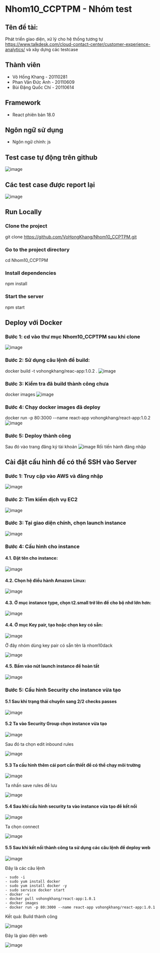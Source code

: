 # Nhom10_CCPTPM - Nhóm test
## Tên đề tài:
Phát triển giao diện, xử lý cho hệ thống tương tự https://www.talkdesk.com/cloud-contact-center/customer-experience-analytics/ và xây dựng các testcase

## Thành viên
* Võ Hồng Khang - 20110281
* Phan Văn Đức Anh - 20110609
* Bùi Đặng Quốc Chí - 20110614

## Framework
* React phiên bản 18.0


## Ngôn ngữ sử dụng
* Ngôn ngữ chính: js


## Test case tự động trên github 
![image](https://github.com/VoHongKhang/Nhom10_CCPTPM/assets/87598819/2e268577-ad8c-442e-9bea-e54c448a972a)

## Các test case được report lại 
![image](https://github.com/VoHongKhang/Nhom10_CCPTPM/assets/87598819/874fec56-746d-4e90-ade6-a76419ce5cdd)


## Run Locally
### Clone the project
git clone https://github.com/VoHongKhang/Nhom10_CCPTPM.git
### Go to the project directory 
cd Nhom10_CCPTPM
### Install dependencies
npm install
### Start the server
npm start

## Deploy với Docker
### Bước 1: cd vào thư mục Nhom10_CCPTPM sau khi clone
![image](https://github.com/VoHongKhang/Nhom10_CCPTPM/assets/87598819/5c703d9e-97cd-4cc5-a5aa-4a5423294878)

### Bước 2: Sử dụng câu lệnh để build:
docker build -t vohongkhang/reac-app:1.0.2 .
![image](https://github.com/VoHongKhang/Nhom10_CCPTPM/assets/87598819/ce10e455-5f3c-41af-89c6-2c5d3e9fe02e)

### Bước 3: Kiểm tra đã build thành công chưa
docker images
![image](https://github.com/VoHongKhang/Nhom10_CCPTPM/assets/87598819/97cba82c-758e-4f67-9fa4-05be481a7203)

### Bước 4: Chạy docker images đã deploy
docker run -p 80:3000 --name react-app vohongkhang/react-app:1.0.2
![image](https://github.com/VoHongKhang/Nhom10_CCPTPM/assets/87598819/0858e966-68af-47be-8e90-01445dc9eaf2)

### Bước 5: Deploy thành công
Sau đó vào trang đăng ký tài khoản
![image](https://github.com/VoHongKhang/Nhom10_CCPTPM/assets/87598819/a03c7a9c-ab03-4056-bf45-e7e43619732b)
Rồi tiến hành đăng nhập
## Cài đặt cấu hình để có thể SSH vào Server
### Bước 1: Truy cập vào AWS và đăng nhập

![image](https://github.com/VoHongKhang/Nhom10_CCPTPM/assets/119037853/24e1dedf-bc33-4e6d-8bdf-58e9ae47b06d)

### Bước 2: Tìm kiếm dịch vụ EC2

![image](https://github.com/VoHongKhang/Nhom10_CCPTPM/assets/119037853/2d318d4a-4612-4d63-a3d8-43bee2ae1284)

### Bước 3: Tại giao diện chính, chọn launch instance

![image](https://github.com/VoHongKhang/Nhom10_CCPTPM/assets/119037853/c00db6e3-8656-450c-88c5-5947b55be40e)

### Bước 4: Cấu hình cho instance
#### 4.1. Đặt tên cho instance:

![image](https://github.com/VoHongKhang/Nhom10_CCPTPM/assets/119037853/4912ebfd-eca8-45f8-ba34-cb8c98ef8401)

#### 4.2. Chọn hệ điều hành Amazon Linux:

![image](https://github.com/VoHongKhang/Nhom10_CCPTPM/assets/119037853/989d5c27-7cc6-40ac-a1f0-40afb689a6a6)

#### 4.3. Ở mục instance type, chọn t2.small trở lên để cho bộ nhớ lớn hơn:

![image](https://github.com/VoHongKhang/Nhom10_CCPTPM/assets/119037853/a28defd1-b3ad-4655-b8ee-4fca0930c23f)

#### 4.4. Ở mục Key pair, tạo hoặc chọn key có sẵn:

![image](https://github.com/VoHongKhang/Nhom10_CCPTPM/assets/119037853/e5964068-6716-48a3-9f13-5b7a491efc40)

Ở đây nhóm dùng key pair có sẵn tên là nhom10dack

![image](https://github.com/VoHongKhang/Nhom10_CCPTPM/assets/119037853/76d8afa5-3456-4674-8a0f-1605ca2a4b75)

#### 4.5. Bấm vào nút launch instance để hoàn tất

![image](https://github.com/VoHongKhang/Nhom10_CCPTPM/assets/119037853/e9916a93-5019-4ae0-9cca-d0dadd9175ff)

### Bước 5: Cấu hình Security cho instance vừa tạo
#### 5.1 Sau khi trạng thái chuyển sang 2/2 checks passes

![image](https://github.com/VoHongKhang/Nhom10_CCPTPM/assets/119037853/ec4ea6f9-a7de-4df8-9002-1b7130f0f9d7)

#### 5.2 Ta vào Security Group chọn instance vừa tạo

![image](https://github.com/VoHongKhang/Nhom10_CCPTPM/assets/119037853/dc31461c-3d92-476c-b4de-0a98df1e92a2)

Sau đó ta chọn edit inbound rules

![image](https://github.com/VoHongKhang/Nhom10_CCPTPM/assets/119037853/fb02d652-a71c-459c-b1e9-f0ced4149c0f)


#### 5.3 Ta cấu hình thêm cái port cần thiết để có thể chạy môi trường

![image](https://github.com/VoHongKhang/Nhom10_CCPTPM/assets/119037853/000ea2a7-8011-4efd-be9a-c3caa2840532)

Ta nhấn save rules để lưu

![image](https://github.com/VoHongKhang/Nhom10_CCPTPM/assets/119037853/bdcbde52-752e-4d8a-b28d-afd54bbac4f5)

#### 5.4 Sau khi cấu hình security ta vào instance vừa tạo để kết nối

![image](https://github.com/VoHongKhang/Nhom10_CCPTPM/assets/119037853/88902dcd-54db-4564-aa5b-8b4152851e25)

Ta chọn connect

![image](https://github.com/VoHongKhang/Nhom10_CCPTPM/assets/119037853/4d8d714f-cb66-4601-a9da-a031dd2c2066)

#### 5.5 Sau khi kết nối thành công ta sử dụng các câu lệnh để deploy web

![image](https://github.com/VoHongKhang/Nhom10_CCPTPM/assets/119037853/93f6c784-8137-4ae2-abcc-0d13cb94c795)

Đây là các câu lệnh
```
- sudo -i
- sudo yum install docker
- sudo yum install docker -y
- sudo service docker start
- docker -v
- docker pull vohongkhang/react-app:1.0.1
- docker images
- docker run -p 80:3000 --name react-app vohongkhang/react-app:1.0.1
```

Kết quả: Build thành công

![image](https://github.com/VoHongKhang/Nhom10_CCPTPM/assets/119037853/6f44f99a-0de8-487b-b827-7dbb7b0401cc)

Đây là giao diện web

![image](https://github.com/VoHongKhang/Nhom10_CCPTPM/assets/119037853/5a3ebc0a-cbeb-4784-b691-83422f1654e9)

 


